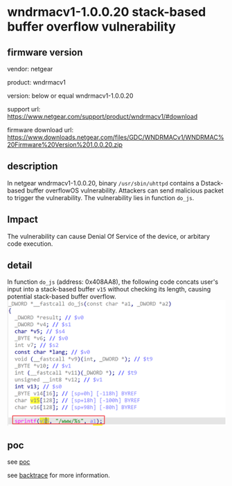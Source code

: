 # wndrmacv1-1.0.0.20 stack-based buffer overflow vulnerability
## firmware version
vendor: netgear

product: wndrmacv1

version: below or equal wndrmacv1-1.0.0.20

support url: https://www.netgear.com/support/product/wndrmacv1/#download

firmware download url: https://www.downloads.netgear.com/files/GDC/WNDRMACv1/WNDRMAC%20Firmware%20Version%201.0.0.20.zip

## description
In netgear wndrmacv1-1.0.0.20, binary `/usr/sbin/uhttpd` contains a Dstack-based buffer overflowOS vulnerability. Attackers can send malicious packet to trigger the vulnerability. The vulnerability lies in function `do_js`.

## Impact
The vulnerability can cause Denial Of Service of the device, or arbitary code execution.

## detail
In function `do_js` (address: 0x408AA8), the following code concats user's input into a stack-based buffer `v15` without checking its length, causing potential stack-based buffer overflow.
![alt text](image.png)

## poc
see [poc](./poc)

see [backtrace](./backtrace) for more information.